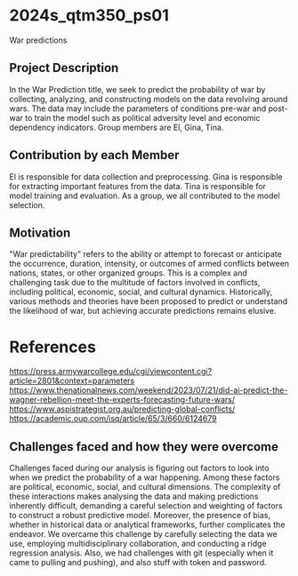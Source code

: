 # 2024s_qtm350_ps01
War predictions 

## Project Description
In the War Prediction title, we seek to predict the probability of war by collecting, analyzing, and constructing models on the data revolving around wars. The data may include the parameters of conditions pre-war and post-war to train the model such as political adversity level and economic dependency indicators. Group members are El, Gina, Tina. 

## Contribution by each Member
El is responsible for data collection and preprocessing.
Gina is responsible for extracting important features from the data. 
Tina is responsible for model training and evaluation. 
As a group, we all contributed to the model selection. 

## Motivation
"War predictability" refers to the ability or attempt to forecast or anticipate the occurrence, duration, intensity, or outcomes of armed conflicts between nations, states, or other organized groups. This is a complex and challenging task due to the multitude of factors involved in conflicts, including political, economic, social, and cultural dynamics. Historically, various methods and theories have been proposed to predict or understand the likelihood of war, but achieving accurate predictions remains elusive.

# References
https://press.armywarcollege.edu/cgi/viewcontent.cgi?article=2801&context=parameters
https://www.thenationalnews.com/weekend/2023/07/21/did-ai-predict-the-wagner-rebellion-meet-the-experts-forecasting-future-wars/
https://www.aspistrategist.org.au/predicting-global-conflicts/
https://academic.oup.com/isq/article/65/3/660/6124679

## Challenges faced and how they were overcome
Challenges faced during our analysis is figuring out factors to look into when we predict the probability of a war happening. Among these factors are political, economic, social, and cultural dimensions. The complexity of these interactions makes analysing the data and making predictions inherently difficult, demanding a careful selection and weighting of factors to construct a robust predictive model. Moreover, the presence of bias, whether in historical data or analytical frameworks, further complicates the endeavor. We overcame this challenge by carefully selecting the data we use, employing multidisciplinary collaboration, and conducting a ridge regression analysis. Also, we had challenges with git (especially when it came to pulling and pushing), and also stuff with token and password.